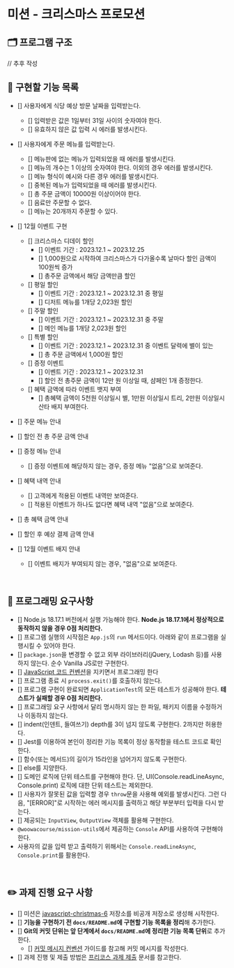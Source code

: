 # 미션 - 크리스마스 프로모션

## 🗂️ 프로그램 구조

// 추후 작성

## 🫥 구현할 기능 목록

- [] 사용자에게 식당 예상 방문 날짜을 입력받는다.

  - [] 입력받은 값은 1일부터 31일 사이의 숫자여야 한다.
  - [] 유효하지 않은 값 입력 시 에러를 발생시킨다.

- [] 사용자에게 주문 메뉴를 입력받는다.

  - [] 메뉴판에 없는 메뉴가 입력되었을 때 에러를 발생시킨다.
  - [] 메뉴의 개수는 1 이상의 숫자여야 한다. 이외의 경우 에러를 발생시킨다.
  - [] 메뉴 형식이 예시와 다른 경우 에러를 발생시킨다.
  - [] 중복된 메뉴가 입력되었을 때 에러를 발생시킨다.
  - [] 총 주문 금액이 10000원 이상이어야 한다.
  - [] 음료만 주문할 수 없다.
  - [] 메뉴는 20개까지 주문할 수 있다.

- [] 12월 이벤트 구현

  - [] 크리스마스 디데이 할인
    - [] 이벤트 기간 : 2023.12.1 ~ 2023.12.25
    - [] 1,000원으로 시작하여 크리스마스가 다가올수록 날마다 할인 금액이 100원씩 증가
    - [] 총주문 금액에서 해당 금액만큼 할인
  - [] 평일 할인
    - [] 이벤트 기간 : 2023.12.1 ~ 2023.12.31 중 평일
    - [] 디저트 메뉴를 1개당 2,023원 할인
  - [] 주말 할인
    - [] 이벤트 기간 : 2023.12.1 ~ 2023.12.31 중 주말
    - [] 메인 메뉴를 1개당 2,023원 할인
  - [] 특별 할인
    - [] 이벤트 기간 : 2023.12.1 ~ 2023.12.31 중 이벤트 달력에 별이 있는
    - [] 총 주문 금액에서 1,000원 할인
  - [] 증정 이벤트
    - [] 이벤트 기간 : 2023.12.1 ~ 2023.12.31
    - [] 할인 전 총주문 금액이 12만 원 이상일 때, 샴페인 1개 증정한다.
  - [] 혜택 금액에 따라 이벤트 뱃지 부여
    - [] 총혜택 금액이 5천원 이상일시 별, 1만원 이상일시 트리, 2만원 이상일시 산타 배지 부여한다.

- [] 주문 메뉴 안내
- [] 할인 전 총 주문 금액 안내
- [] 증정 메뉴 안내
  - [] 증정 이벤트에 해당하지 않는 경우, 증정 메뉴 "없음"으로 보여준다.
- [] 혜택 내역 안내
  - [] 고객에게 적용된 이벤트 내역만 보여준다.
  - [] 적용된 이벤트가 하나도 없다면 혜택 내역 "없음"으로 보여준다.
- [] 총 혜택 금액 안내
- [] 할인 후 예상 결제 금액 안내
- [] 12월 이벤트 배지 안내
  - [] 이벤트 배지가 부여되지 않는 경우, "없음"으로 보여준다.

<br />

## 🫥 프로그래밍 요구사항

- [] Node.js 18.17.1 버전에서 실행 가능해야 한다. **Node.js 18.17.1에서 정상적으로 동작하지 않을 경우 0점 처리한다.**
- [] 프로그램 실행의 시작점은 `App.js`의 `run` 메서드이다. 아래와 같이 프로그램을 실행시킬 수 있어야 한다.
- [] `package.json`을 변경할 수 없고 외부 라이브러리(jQuery, Lodash 등)를 사용하지 않는다. 순수 Vanilla JS로만 구현한다.
- [] [JavaScript 코드 컨벤션](https://github.com/woowacourse/woowacourse-docs/tree/main/styleguide/javascript)을 지키면서 프로그래밍 한다
- [] 프로그램 종료 시 `process.exit()`를 호출하지 않는다.
- [] 프로그램 구현이 완료되면 `ApplicationTest`의 모든 테스트가 성공해야 한다. **테스트가 실패할 경우 0점 처리한다.**
- [] 프로그래밍 요구 사항에서 달리 명시하지 않는 한 파일, 패키지 이름을 수정하거나 이동하지 않는다.
- [] indent(인덴트, 들여쓰기) depth를 3이 넘지 않도록 구현한다. 2까지만 허용한다.
- [] Jest를 이용하여 본인이 정리한 기능 목록이 정상 동작함을 테스트 코드로 확인한다.
- [] 함수(또는 메서드)의 길이가 15라인을 넘어가지 않도록 구현한다.
- [] else를 지양한다.
- [] 도메인 로직에 단위 테스트를 구현해야 한다. 단, UI(Console.readLineAsync, Console.print) 로직에 대한 단위 테스트는 제외한다.
- [] 사용자가 잘못된 값을 입력할 경우 `throw`문을 사용해 예외를 발생시킨다. 그런 다음, "[ERROR]"로 시작하는 에러 메시지를 출력하고 해당 부분부터 입력을 다시 받는다.
- [] 제공되는 `InputView`, `OutputView` 객체를 활용해 구현한다.
- `@woowacourse/mission-utils`에서 제공하는 `Console` API를 사용하여 구현해야 한다.
- 사용자의 값을 입력 받고 출력하기 위해서는 `Console.readLineAsync`, `Console.print`를 활용한다.

<br />

## ✏️ 과제 진행 요구 사항

- [] 미션은 [javascript-christmas-6](https://github.com/woowacourse-precourse/javascript-christmas-6) 저장소를 비공개 저장소로 생성해 시작한다.
- [] **기능을 구현하기 전 `docs/README.md`에 구현할 기능 목록을 정리**해 추가한다.
- [] **Git의 커밋 단위는 앞 단계에서 `docs/README.md`에 정리한 기능 목록 단위**로 추가한다.
  - [] [커밋 메시지 컨벤션](https://gist.github.com/stephenparish/9941e89d80e2bc58a153) 가이드를 참고해 커밋 메시지를 작성한다.
- [] 과제 진행 및 제출 방법은 [프리코스 과제 제출](https://docs.google.com/document/d/1cmg0VpPkuvdaetxwp4hnyyFC_G-1f2Gr8nIDYIWcKC8/edit?usp=sharing) 문서를 참고한다.
